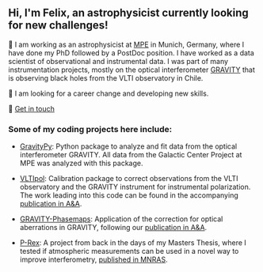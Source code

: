 ## Hi, I'm Felix, an astrophysicist currently looking for new challenges!

🔭  I am working as an astrophysicist at [MPE](https://mpe.mpg.de) in Munich, Germany, where I have done my PhD followed by a PostDoc position. I have worked as a data scientist of observational and instrumental data. I was part of many instrumentation projects, mostly on the optical interferometer [GRAVITY](https://www.eso.org/public/teles-instr/paranal-observatory/vlt/vlt-instr/gravity/) that is observing black holes from the VLTI observatory in Chile.

🌱  I am looking for a career change and developing new skills.

💬  [Get in touch](https://www.linkedin.com/in/felix-widmann-ab045b141/)

### Some of my coding projects here include:

- [GravityPy](https://github.com/widmannf/GravityPy): Python package to analyze and fit data from the optical interferometer GRAVITY. All data from the Galactic Center Project at MPE was analyzed with this package.

- [VLTIpol](https://github.com/widmannf/VLTIpol): Calibration package to correct observations from the VLTI observatory and the GRAVITY instrument for instrumental polarization. The work leading into this code can be found in the accompanying [publication in A&A](https://arxiv.org/abs/2311.03472).

- [GRAVITY-Phasemaps](https://github.com/widmannf/GRAVITY-Phasemaps): Application of the correction for optical aberrations in GRAVITY, following our [publication in A&A](https://arxiv.org/abs/2101.12098).

- [P-Rex](https://github.com/widmannf/prex): A project from back in the days of my Masters Thesis, where I tested if atmospheric measurements can be used in a novel way to improve interferometry, [published in MNRAS](https://arxiv.org/abs/1712.07716).

<!--
**widmannf/widmannf** is a ✨ _special_ ✨ repository because its `README.md` (this file) appears on your GitHub profile.

Here are some ideas to get you started:

- 🔭 I’m currently working on ...
- 🌱 I’m currently learning ...
- 👯 I’m looking to collaborate on ...
- 🤔 I’m looking for help with ...
- 💬 Ask me about ...
- 📫 How to reach me: ...
- 😄 Pronouns: ...
- ⚡ Fun fact: ...
-->
